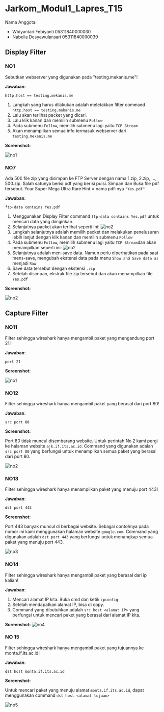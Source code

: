 # Jarkom_Modul1_Lapres_T15

Nama Anggota: 
  - Widyantari Febiyanti 05311840000030
  - Nabella Desyawulansari 05311840000039

## Display Filter
### NO1
Sebutkan webserver yang digunakan pada "testing.mekanis.me"!

**Jawaban:**

```
http.host == testing.mekanis.me
```

1. Langkah yang harus dilakukan adalah meletakkan filter command ```http.host == testing.mekanis.me```
2. Lalu akan terlihat packet yang dicari.
3. Lalu klik kanan dan memilih submenu ```Follow``` 
4. Pada submenu ```Follow```, memilih submenu lagi yaitu ```TCP Stream```
5. Akan menampilkan semua info termasuk webserver dari ```testing.mekanis.me```

**Screenshot:**

![no1](https://github.com/belladewusa/Jarkom_Modul1_Lapres_T15/blob/main/Display%20Filter/no%201.jpg)

### NO7
Ada 500 file zip yang disimpan ke FTP Server dengan nama 1.zip, 2.zip, ..., 500.zip. Salah satunya berisi pdf yang berisi puisi. Simpan dan Buka file pdf tersebut.
Your Super Mega Ultra Rare Hint = nama pdf-nya ```"Yes.pdf"```

**Jawaban:**

```
ftp-data contains Yes.pdf
```

1. Menggunakan Display Filter command ```ftp-data contains Yes.pdf``` untuk mencari data yang diinginkan. 
2. Selanjutnya packet akan terlihat seperti ini: 
![no2](https://github.com/belladewusa/Jarkom_Modul1_Lapres_T15/blob/main/Display%20Filter/no%202%20(command).jpg)
3. Langkah selanjutnya adalah memilih packet dan melakukan penelusuran lebih lanjut dengan klik kanan dan memilih submenu ```Follow```
4. Pada submenu ```Follow```, memilih submenu lagi yaitu ```TCP Stream```dan akan menampilkan seperti ini: 
![no2](https://github.com/belladewusa/Jarkom_Modul1_Lapres_T15/blob/main/Display%20Filter/no%202%20(tcp%20follow).jpg)
5. Selanjutnya adalah men-save data. Namun perlu diperhatikan pada saat mens-save, mengubah ekstensi data pada menu ```Show and Save data as``` menjadi ```Raw```
6. Save data tersebut dengan ekstensi ```.zip```
7. Setelah disimpan, ekstrak file zip tersebut dan akan menampilkan file ```Yes.pdf```

**Screenshot:**

![no2](https://github.com/belladewusa/Jarkom_Modul1_Lapres_T15/blob/main/Display%20Filter/no%202%20(pdf).jpg)

## Capture Filter
### NO11 
Filter sehingga wireshark hanya mengambil paket yang mengandung port 21!

**Jawaban:**

```
port 21
```

**Screenshot:**

![no1](https://github.com/belladewusa/Jarkom_Modul1_Lapres_T15/blob/main/Capture%20Filter/no%201.jpg)

### NO12
Filter sehingga wireshark hanya mengambil paket yang berasal dari port 80!

**Jawaban:**

```
src port 80
```

**Screenshot:**

Port 80 tidak muncul disembarang website. Untuk perintah No 2 kami pergi ke halaman website ```ajk.if.its.ac.id```. Command yang digunakan adalah ```src port 80``` yang berfungsi untuk menampilkan semua paket yang berasal dari port 80.

![no2](https://github.com/belladewusa/Jarkom_Modul1_Lapres_T15/blob/main/Capture%20Filter/no%202.jpg)

### NO13
Filter sehingga wireshark hanya menampilkan paket yang menuju port 443!

**Jawaban:**

```
dst port 443
```

**Screenshot:**

Port 443 banyak muncul di berbagai website. Sebagai contohnya pada nomor ini kami menggunakan halaman website ```google.com```. Command yang digunakan adalah ```dst port 443``` yang berfungsi untuk menangkap semua paket yang menuju port 443. 

![no3](https://github.com/belladewusa/Jarkom_Modul1_Lapres_T15/blob/main/Capture%20Filter/no%203.jpg)

### NO14
Filter sehingga wireshark hanya mengambil paket yang berasal dari ip kalian!

**Jawaban:**

1. Mencari alamat IP kita. Buka cmd dan ketik ```ipconfig```
2. Setelah mendapatkan alamat IP, bisa di copy. 
3. Command yang dibutuhkan adalah ```src host <alamat IP>``` yang berfungsi untuk mencari paket yang berasal dari alamat IP kita. 

**Screenshot:**
![no4](https://github.com/belladewusa/Jarkom_Modul1_Lapres_T15/blob/main/Capture%20Filter/no%204.jpg)

### NO 15
Filter sehingga wireshark hanya mengambil paket yang tujuannya ke monta.if.its.ac.id!

**Jawaban:**

```
dst host monta.if.its.ac.id
```

**Screenshot:**

Untuk mencari paket yang menuju alamat ```monta.if.its.ac.id```, dapat menggunakan command ```dst host <alamat tujuan>```

![no5](https://github.com/belladewusa/Jarkom_Modul1_Lapres_T15/blob/main/Capture%20Filter/no%205.jpg)






